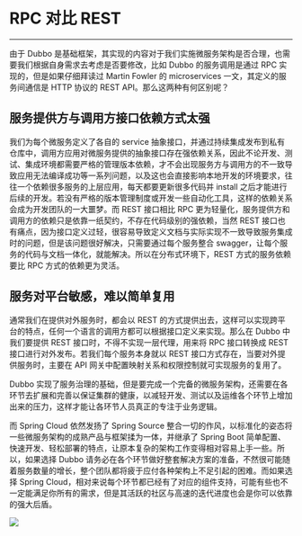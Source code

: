 # RPC 对比 REST

---

由于 Dubbo 是基础框架，其实现的内容对于我们实施微服务架构是否合理，也需要我们根据自身需求去考虑是否要修改，比如 Dubbo 的服务调用是通过 RPC 实现的，但是如果仔细拜读过 Martin Fowler 的 microservices 一文，其定义的服务间通信是 HTTP 协议的 REST API。那么这两种有何区别呢？

## 服务提供方与调用方接口依赖方式太强

我们为每个微服务定义了各自的 service 抽象接口，并通过持续集成发布到私有仓库中，调用方应用对微服务提供的抽象接口存在强依赖关系，因此不论开发、测试、集成环境都需要严格的管理版本依赖，才不会出现服务方与调用方的不一致导致应用无法编译成功等一系列问题，以及这也会直接影响本地开发的环境要求，往往一个依赖很多服务的上层应用，每天都要更新很多代码并 install 之后才能进行后续的开发。若没有严格的版本管理制度或开发一些自动化工具，这样的依赖关系会成为开发团队的一大噩梦。而 REST 接口相比 RPC 更为轻量化，服务提供方和调用方的依赖只是依靠一纸契约，不存在代码级别的强依赖，当然 REST 接口也有痛点，因为接口定义过轻，很容易导致定义文档与实际实现不一致导致服务集成时的问题，但是该问题很好解决，只需要通过每个服务整合 swagger，让每个服务的代码与文档一体化，就能解决。所以在分布式环境下，REST 方式的服务依赖要比 RPC 方式的依赖更为灵活。

## 服务对平台敏感，难以简单复用

通常我们在提供对外服务时，都会以 REST 的方式提供出去，这样可以实现跨平台的特点，任何一个语言的调用方都可以根据接口定义来实现。那么在 Dubbo 中我们要提供 REST 接口时，不得不实现一层代理，用来将 RPC 接口转换成 REST 接口进行对外发布。若我们每个服务本身就以 REST 接口方式存在，当要对外提供服务时，主要在 API 网关中配置映射关系和权限控制就可实现服务的复用了。

Dubbo 实现了服务治理的基础，但是要完成一个完备的微服务架构，还需要在各环节去扩展和完善以保证集群的健康，以减轻开发、测试以及运维各个环节上增加出来的压力，这样才能让各环节人员真正的专注于业务逻辑。

而 Spring Cloud 依然发扬了 Spring Source 整合一切的作风，以标准化的姿态将一些微服务架构的成熟产品与框架揉为一体，并继承了 Spring Boot 简单配置、快速开发、轻松部署的特点，让原本复杂的架构工作变得相对容易上手一些。所以，如果选择 Dubbo 请务必在各个环节做好整套解决方案的准备，不然很可能随着服务数量的增长，整个团队都将疲于应付各种架构上不足引起的困难。而如果选择 Spring Cloud，相对来说每个环节都已经有了对应的组件支持，可能有些也不一定能满足你所有的需求，但是其活跃的社区与高速的迭代进度也会是你可以依靠的强大后盾。

![](/assets/2062729-ca638ee90cceb68e.png)